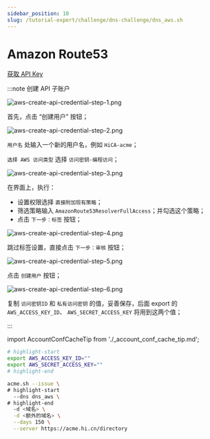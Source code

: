 ```yaml
---
sidebar_position: 10
slug: /tutorial-expert/challenge/dns-challenge/dns_aws.sh
---
```


# Amazon Route53

<p><a href="https://us-east-1.console.aws.amazon.com/iamv2/home#/users" className="button button--secondary button--lg text--no-decoration">获取 API Key</a></p>

:::note 创建 API 子账户

![aws-create-api-credential-step-1.png](/docs/aws-create-api-credential-step-1.png)

首先，点击 “创建用户” 按钮；

![aws-create-api-credential-step-2.png](/docs/aws-create-api-credential-step-2.png)

`用户名` 处输入一个新的用户名，例如 `HiCA-acme`；

`选择 AWS 访问类型` 选择 `访问密钥-编程访问`；

![aws-create-api-credential-step-3.png](/docs/aws-create-api-credential-step-3.png)

在界面上，执行：
- 设置权限选择 `直接附加现有策略`；
- 筛选策略输入 `AmazonRoute53ResolverFullAccess`；并勾选这个策略；
- 点击 `下一步：标签` 按钮；

![aws-create-api-credential-step-4.png](/docs/aws-create-api-credential-step-4.png)

跳过标签设置，直接点击 `下一步：审核` 按钮；

![aws-create-api-credential-step-5.png](/docs/aws-create-api-credential-step-5.png)

点击 `创建用户` 按钮；

![aws-create-api-credential-step-6.png](/docs/aws-create-api-credential-step-6.png)

复制 `访问密钥ID` 和 `私有访问密钥` 的值，妥善保存，后面 export 的 `AWS_ACCESS_KEY_ID`、 `AWS_SECRET_ACCESS_KEY` 将用到这两个值；

:::



import AccountConfCacheTip from './_account_conf_cache_tip.md';

<AccountConfCacheTip />

```bash
# highlight-start
export AWS_ACCESS_KEY_ID=""
export AWS_SECRET_ACCESS_KEY=""
# highlight-end

acme.sh --issue \
# highlight-start
  --dns dns_aws \
# highlight-end
  -d <域名> \
  -d <额外的域名> \
  --days 150 \
  --server https://acme.hi.cn/directory
```

